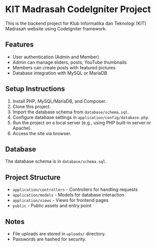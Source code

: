 # KIT Madrasah CodeIgniter Project

This is the backend project for Klub Informatika dan Teknologi (KIT) Madrasah website using CodeIgniter framework.

## Features
- User authentication (Admin and Member)
- Admin can manage sliders, posts, YouTube thumbnails
- Members can create posts with featured pictures
- Database integration with MySQL or MariaDB

## Setup Instructions

1. Install PHP, MySQL/MariaDB, and Composer.
2. Clone this project.
3. Import the database schema from `database/schema.sql`.
4. Configure database settings in `application/config/database.php`.
5. Run the project on a local server (e.g., using PHP built-in server or Apache).
6. Access the site via browser.

## Database

The database schema is in `database/schema.sql`.

## Project Structure

- `application/controllers` - Controllers for handling requests
- `application/models` - Models for database interaction
- `application/views` - Views for frontend pages
- `public` - Public assets and entry point

## Notes

- File uploads are stored in `uploads/` directory.
- Passwords are hashed for security.
